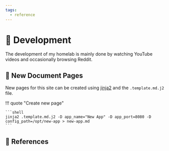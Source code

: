 ```yaml
---
tags:
  - reference
---
```

# :construction: Development

The development of my homelab is mainly done by watching YouTube videos and occasionally browsing Reddit.

## :page_facing_up: New Document Pages

New pages for this site can be created using [jinja2][3] and the `.template.md.j2` file.

!!! quote "Create new page"

    ```shell
    jinja2 .template.md.j2 -D app_name="New App" -D app_port=8080 -D config_path=/opt/new-app > new-app.md
    ```

## :link: References

[3]: <../tools/jinja2-cli.md>
